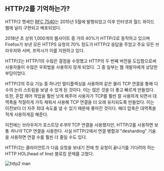 <!--
## Remember HTTP/2?

The HTTP/2 specification [RFC 7540](https://httpwg.org/specs/rfc7540.html) was
published in May 2015 and the protocol has since then been implemented and
deployed widely across the Internet and the World Wide Web.

In early 2018, almost 40% of the top-1000 web sites run HTTP/2, around 70% of
all HTTPS requests Firefox issues get HTTP/2 responses back and all major
browsers, servers and proxies support it.

HTTP/2 addresses a whole slew of shortcomings in HTTP/1 and with the
introduction of the second version of HTTP users can stop using a bunch of
work-arounds. Some of which are pretty burdensome on web developers.

One of the primary features of HTTP/2 is that it makes use of multiplexing, so
that many logical streams are sent over the same physical TCP connection. This
makes a lot of things better and faster. It makes congestion control work much
better, it lets users use TCP much better and thus properly saturate the
bandwidth, makes the TCP connections more long-lived - which is good so that
they get up to full speed more frequently than before. Header compression
makes it use less bandwidth.

With HTTP/2, browsers typically use *one* TCP connection to each host instead
of the previous *six*. In fact, connection coalescing and "desharding"
techniques used with HTTP/2 may actually even reduce the number of connections
much more than so.

HTTP/2 fixed the HTTP head of line blocking problem, where clients had to wait
for the first request in line to finish before the next one could go out.

![http2 man](../images/h2-man.jpg)
-->

## HTTP/2를 기억하는가?

HTTP/2 명세인 [RFC 7540](https://httpwg.org/specs/rfc7540.html)는
2015년 5월에 발행되었고 이후 인터넷과 월드 와이드 웹에 널리 구현되고 배포되었다.

2018년 초 상위 1,000개의 웹사이트 중 거의 40%가 HTTP/2로 동작하고 있으며 Firefox가 보낸
모든 HTTPS 요청의 70% 정도가 HTTP/2 응답을 주었고
주요 모든 브라우저와 서버, 프락시가 이를 지원하고 있다.

HTTP/2는 HTTP/1의 수많은 결점을 수정했고 HTTP의 두 번째 버전을 도입함으로써
사용자들이 수많은 우회법을 사용하지 않게 되었다. 그 중 일부는 웹 개발자에게 상당한 부담이었다.

HTTP/2의 주요 기능 중 하나인 멀티플렉싱을 사용하여 같은 물리 TCP 연결을 통해
다수의 논리 스트림을 보낼 수 있게 된 것이다. 이는 많은 것을 더 좋고 빠르게 만들었다.
또한, 혼잡 제어 작업을 훨씬 낫게 해주어 사용자가 TCP를 훨씬 잘 사용하게 되면서 대역폭을
적절하게 가득 채워서 사용해 TCP 연결을 더 오래 유지되도록 만들었다. 이는 이전보다
더 자주 최대 속도를 낼 수 있기 때문에 좋아진 것이다. 헤더 압축은 대역폭을 적게 사용하게끔 해준다.

이전에는 브라우저가 호스트당 *6개의* TCP 연결을 사용했지만, HTTP/2를 사용하면 보통 *하나의* TCP 연결을
사용한다. 사실 HTTP/2에서 연결 병합과 "desharding" 기술을 사용하면
연결 수를 훨씬 더 줄일 수도 있다.

HTTP/2는 클라이언트가 다음 요청을 보내기 전에 첫 요청이 끝나기를 기다려야 하는
HTTP HOL(head of line) 블로킹 문제를 고쳤다.

![http2 man](../images/h2-man.jpg)
